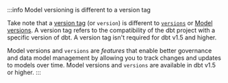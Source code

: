 
:::info Model versioning is different to a version tag

Take note that a [version tag](/reference/project-configs/version) (or `version`) is different to [`versions`](/reference/resource-properties/versions) or [Model versions](/docs/collaborate/govern/model-versions). A version tag refers to the compatibility of the dbt project with a specific version of dbt. A version tag isn't required for dbt v1.5 and higher. 

Model versions and `versions` are _features_ that enable better governance and data model management by allowing you to track changes and updates to models over time.  Model versions and `versions` are available in dbt v1.5 or higher.
:::
